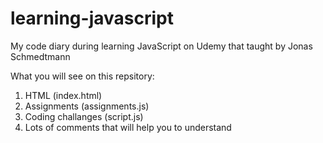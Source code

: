 # learning-javascript
My code diary during learning JavaScript on Udemy that taught by Jonas Schmedtmann

What you will see on this repsitory:
1. HTML (index.html) 
2. Assignments (assignments.js)
3. Coding challanges (script.js)
4. Lots of comments that will help you to understand

